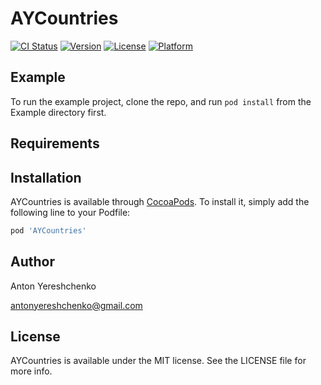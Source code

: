 # AYCountries

[![CI Status](https://img.shields.io/travis/antonyereshchenko@gmail.com/AYCountries.svg?style=flat)](https://travis-ci.org/antonyereshchenko@gmail.com/AYCountries)
[![Version](https://img.shields.io/cocoapods/v/AYCountries.svg?style=flat)](https://cocoapods.org/pods/AYCountries)
[![License](https://img.shields.io/cocoapods/l/AYCountries.svg?style=flat)](https://cocoapods.org/pods/AYCountries)
[![Platform](https://img.shields.io/cocoapods/p/AYCountries.svg?style=flat)](https://cocoapods.org/pods/AYCountries)

## Example

To run the example project, clone the repo, and run `pod install` from the Example directory first.

## Requirements

## Installation

AYCountries is available through [CocoaPods](https://cocoapods.org). To install
it, simply add the following line to your Podfile:

```ruby
pod 'AYCountries'
```

## Author

Anton Yereshchenko

antonyereshchenko@gmail.com

## License

AYCountries is available under the MIT license. See the LICENSE file for more info.
